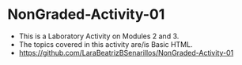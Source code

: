 # NonGraded-Activity-01

- This is a Laboratory Activity on Modules 2 and 3.
 - The topics covered in this activity are/is Basic HTML.
- https://github.com/LaraBeatrizBSenarillos/NonGraded-Activity-01
